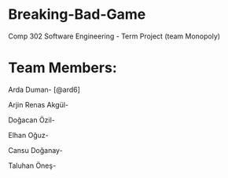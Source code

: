 # Breaking-Bad-Game
Comp 302 Software Engineering - Term Project (team Monopoly)

# Team Members:

Arda Duman- [@ard6]

Arjin Renas Akgül-

Doğacan Özil-

Elhan Oğuz-

Cansu Doğanay-

Taluhan Öneş-
